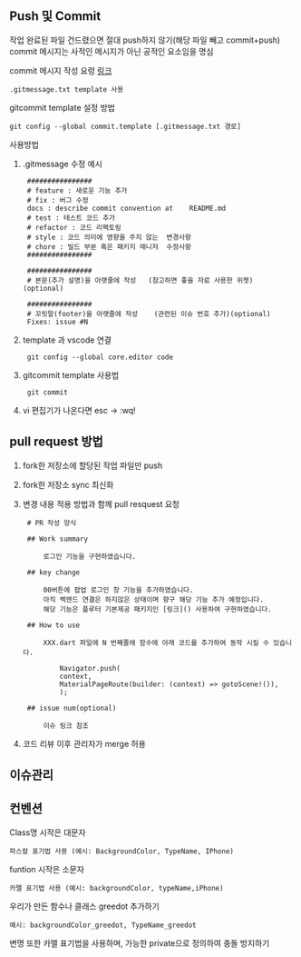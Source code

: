 ## Push 및 Commit

작업 완료된 파일 건드렸으면 절대 push하지 않기(해당 파일 빼고 commit+push)
commit 메시지는 사적인 메시지가 아닌 공적인 요소임을 명심


commit 메시지 작성 요령 [링크](https://kkangsg.tistory.com/95) 

    .gitmessage.txt template 사용


gitcommit template 설정 방법

    git config --global commit.template [.gitmessage.txt 경로]


사용방법

1. .gitmessage 수정 예시

        ################
        # feature : 새로운 기능 추가
        # fix : 버그 수정
        docs : describe commit convention at    README.md
        # test : 테스트 코드 추가
        # refactor : 코드 리팩토링
        # style : 코드 의미에 영향을 주지 않는  변경사항
        # chore : 빌드 부분 혹은 패키지 매니저  수정사항
        ################
    
        ################
        # 본문(추가 설명)을 아랫줄에 작성   (참고하면 좋을 자료 사용한 위젯)  (optional)
    
        ################
        # 꼬릿말(footer)을 아랫줄에 작성    (관련된 이슈 번호 추가)(optional)
        Fixes: issue #N 

2. template 과 vscode 연결

        git config --global core.editor code

3. gitcommit template 사용법

        git commit 

4. vi 편집기가 나온다면
    esc -> :wq!


## pull request 방법

1. fork한 저장소에 할당된 작업 파일만 push
2. fork한 저장소 sync 최신화 
3. 변경 내용 적용 방법과 함께 pull resquest 요청

        # PR 작성 양식
        
        ## Work summary

            로그인 기능을 구현하였습니다.

        ## key change
        
            00버튼에 팝업 로그인 창 기능을 추가하였습니다.
            아직 벡엔드 연결은 하지않은 상태이며 향구 해당 기능 추가 예정입니다.
            해당 기능은 플루터 기본제공 패키지인 [링크]() 사용하여 구현하였습니다.
        
        ## How to use

            XXX.dart 파일에 N 번째줄에 함수에 아래 코드를 추가하여 동작 시킬 수 있습니다.
            
                Navigator.push(
                context,
                MaterialPageRoute(builder: (context) => gotoScene!()),
                );

        ## issue num(optional)

            이슈 링크 참조

4. 코드 리뷰 이후 관리자가 merge 허용


## 이슈관리


## 컨벤션

Class명 시작은 대문자

    파스칼 표기법 사용 (예시: BackgroundColor, TypeName, IPhone)

funtion 시작은 소문자

    카멜 표기법 사용 (예시: backgroundColor, typeName,iPhone)


우리가 만든 함수나 클래스 greedot  추가하기

    예시: backgroundColor_greedot, TypeName_greedot

변명 또한 카멜 표기법을 사용하며, 가능한 private으로 정의하여 충돌 방지하기 
